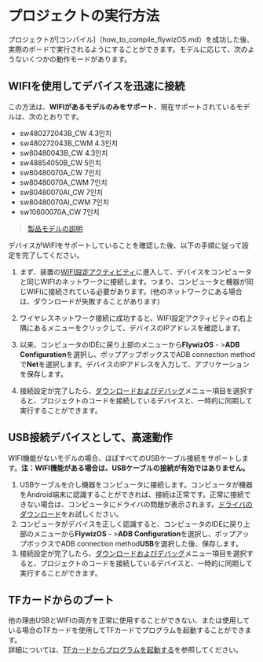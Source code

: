 # プロジェクトの実行方法
 プロジェクトが[コンパイル]（how_to_compile_flywizOS.md）を成功した後、実際のボードで実行されるようにすることができます。モデルに応じて、次のようないくつかの動作モードがあります。

## WIFIを使用してデバイスを迅速に接続
  この方法は、**WIFIがあるモデルのみをサポート**、現在サポートされているモデルは、次のとおりです。

 * sw480272043B_CW  4.3인치
 * sw480272043B_CWM 4.3인치
 * sw80480043B_CW  4.3인치
 * sw48854050B_CW   5인치
 * sw80480070A_CW   7인치
 * sw80480070A_CWM  7인치
 * sw80480070AI_CW     7인치
 * sw80480070AI_CWM    7인치
 * sw10600070A_CW   7인치

 > [製品モデルの説明](board_tag_explain.md)

デバイスがWIFIをサポートしていることを確認した後、以下の手順に従って設定を完了してください。
1. まず、装置の[WIFI設定アクティビティ](wifi.md)に進入して、デバイスをコンピュータと同じWIFIのネットワークに接続します。つまり、コンピュータと機器が同じWIFIに接続されている必要があります。(他のネットワークにある場合は、ダウンロードが失敗することがあります)

2. ワイヤレスネットワーク接続に成功すると、WIFI設定アクティビティの右上隅にあるメニューをクリックして、デバイスのIPアドレスを確認します。 

3. 以来、コンピュータのIDEに戻り上部のメニューから**FlywizOS** - >**ADB Configuration**を選択し、ポップアップボックスでADB connection methodで**Net**を選択します。デバイスのIPアドレスを入力して、アプリケーションを保存します。

4. 接続設定が完了したら、[ダウンロードおよびデバッグ](adb_debug.md)メニュー項目を選択すると、プロジェクトのコードを接続しているデバイスと、一時的に同期して実行することができます。

   

## USB接続デバイスとして、高速動作
WIFI機能がないモデルの場合、ほぼすべてのUSBケーブル接続をサポートします。**注：WIFI機能がある場合は、USBケーブルの接続が有効ではありません。**

1. USBケーブルを介し機器をコンピュータに接続します。コンピュータが機器をAndroid端末に認識することができれば、接続は正常です。正常に接続できない場合は、コンピュータにドライバの問題が表示されます。[ドライバのダウンロード](install_adb_driver.md)をお試しください。
2. コンピュータがデバイスを正しく認識すると、コンピュータのIDEに戻り上部のメニューから**FlywizOS** - >**ADB Configuration**を選択し、ポップアップボックスでADB connection method**USB**を選択した後、保存します。
3. 接続設定が完了したら、[ダウンロードおよびデバッグ](adb_debug.md)メニュー項目を選択すると、プロジェクトのコードを接続しているデバイスと、一時的に同期して実行することができます。


## TFカードからのブート
他の理由USBとWIFIの両方を正常に使用することができない、または使用している場合のTFカードを使用してTFカードでプログラムを起動することができます。  
詳細については、[TFカードからプログラムを起動する](start_from_sdcard.md)を参照してください。